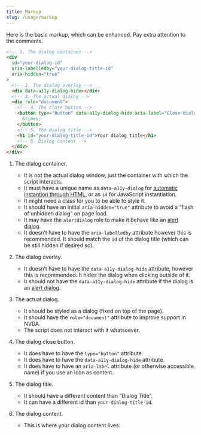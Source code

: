 ```yaml
---
title: Markup
slug: /usage/markup
---
```


Here is the basic markup, which can be enhanced. Pay extra attention to the comments.

```html
<!-- 1. The dialog container -->
<div
  id="your-dialog-id"
  aria-labelledby="your-dialog-title-id"
  aria-hidden="true"
>
  <!-- 2. The dialog overlay -->
  <div data-a11y-dialog-hide></div>
  <!-- 3. The actual dialog -->
  <div role="document">
    <!-- 4. The close button -->
    <button type="button" data-a11y-dialog-hide aria-label="Close dialog">
      &times;
    </button>
    <!-- 5. The dialog title -->
    <h1 id="your-dialog-title-id">Your dialog title</h1>
    <!-- 6. Dialog content -->
  </div>
</div>
```

1. The dialog container.

   - It is not the actual dialog window, just the container with which the script interacts.
   - It must have a unique name as `data-a11y-dialog` for [automatic instantion through HTML](usage.instantiation.md), or as `id` for JavaScript instantiation.
   - It might need a class for you to be able to style it.
   - It should have an initial `aria-hidden="true"` attribute to avoid a “flash of unhidden dialog” on page load.
   - It may have the `alertdialog` role to make it behave like an [alert dialog](advanced.alert_dialog.md).
   - It doesn’t have to have the `aria-labelledby` attribute however this is recommended. It should match the `id` of the dialog title (which can be still hidden if desired so).

2. The dialog overlay.

   - It doesn’t have to have the `data-a11y-dialog-hide` attribute, however this is recommended. It hides the dialog when clicking outside of it.
   - It should not have the `data-a11y-dialog-hide` attribute if the dialog is an [alert dialog](advanced.alert_dialog.md).

3. The actual dialog.

   - It should be styled as a dialog (fixed on top of the page).
   - It should have the `role="document"` attribute to improve support in NVDA.
   - The script does not interact with it whatsoever.

4. The dialog close button.

   - It does have to have the `type="button"` attribute.
   - It does have to have the `data-a11y-dialog-hide` attribute.
   - It does have to have an `aria-label` attribute (or otherwise accessible name) if you use an icon as content.

5. The dialog title.

   - It should have a different content than “Dialog Title”.
   - It can have a different id than `your-dialog-title-id`.

6. The dialog content.

   - This is where your dialog content lives.
